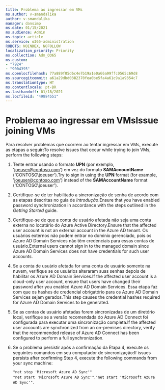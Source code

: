 ```yaml
---
title: Problema ao ingressar em VMs
ms.author: v-smandalika
author: v-smandalika
manager: dansimp
ms.date: 01/15/2021
ms.audience: Admin
ms.topic: article
ms.service: o365-administration
ROBOTS: NOINDEX, NOFOLLOW
localization_priority: Priority
ms.collection: Adm_O365
ms.custom:
- "7924"
- "9004395"
ms.openlocfilehash: 77a889f05d6c4e7b19a1e0a66a99ffc0565c69d8
ms.sourcegitcommit: a61a29dbd0382370fea0be5fa4a61c9a1a9354c7
ms.translationtype: HT
ms.contentlocale: pt-BR
ms.lasthandoff: 01/18/2021
ms.locfileid: "49884551"
---
```

# <a name="issue-joining-vms"></a><span data-ttu-id="b0d36-102">Problema ao ingressar em VMs</span><span class="sxs-lookup"><span data-stu-id="b0d36-102">Issue joining VMs</span></span>

<span data-ttu-id="b0d36-103">Para resolver problemas que ocorrem ao tentar ingressar em VMs, execute as etapas a seguir:</span><span class="sxs-lookup"><span data-stu-id="b0d36-103">To resolve issues that occur while trying to join VMs, perform the following steps:</span></span>

1. <span data-ttu-id="b0d36-104">Tente entrar usando o formato **UPN** (por exemplo, 'joeuser@contoso.com') em vez do formato **SAMAccountName** ('CONTOSO\joeuser').</span><span class="sxs-lookup"><span data-stu-id="b0d36-104">Try to sign in using the **UPN** format (for example, 'joeuser@contoso.com') instead of the **SAMAccountName** format ('CONTOSO\joeuser').</span></span>
2. <span data-ttu-id="b0d36-105">Certifique-se de ter habilitado a sincronização de senha de acordo com as etapas descritas no guia de *Introdução*.</span><span class="sxs-lookup"><span data-stu-id="b0d36-105">Ensure that you have enabled password synchronization in accordance with the steps outlined in the *Getting Started* guide.</span></span>
3. <span data-ttu-id="b0d36-106">Certifique-se de que a conta de usuário afetada não seja uma conta externa no locatário do Azure Active Directory.</span><span class="sxs-lookup"><span data-stu-id="b0d36-106">Ensure that the affected user account is not an external account in the Azure AD tenant.</span></span> <span data-ttu-id="b0d36-107">Os usuários externos não podem entrar no domínio gerenciado, pois os Azure AD Domain Services não têm credenciais para essas contas de usuário.</span><span class="sxs-lookup"><span data-stu-id="b0d36-107">External users cannot sign in to the managed domain since Azure AD Domain Services does not have credentials for such user accounts.</span></span>
4. <span data-ttu-id="b0d36-108">Se a conta de usuário afetada for uma conta de usuário somente na nuvem, verifique se os usuários alteraram suas senhas depois de habilitar os Azure AD Domain Services.</span><span class="sxs-lookup"><span data-stu-id="b0d36-108">If the affected user account is a cloud-only user account, ensure that users have changed their password after you enabled Azure AD Domain Services.</span></span> <span data-ttu-id="b0d36-109">Essa etapa faz com que os hashes de credencial obrigatório para os Azure AD Domain Services sejam gerados.</span><span class="sxs-lookup"><span data-stu-id="b0d36-109">This step causes the credential hashes required for Azure AD Domain Services to be generated.</span></span>
5. <span data-ttu-id="b0d36-110">Se as contas de usuário afetadas forem sincronizadas de um diretório local, verifique se a versão recomendada do Azure AD Connect foi configurada para executar uma sincronização completa.</span><span class="sxs-lookup"><span data-stu-id="b0d36-110">If the affected user accounts are synchronized from an on-premises directory, verify that the recommended release of Azure AD Connect has been configured to perform a full synchronization.</span></span>
6. <span data-ttu-id="b0d36-111">Se o problema persistir após a confirmação da Etapa 4, execute os seguintes comandos em seu computador de sincronização:</span><span class="sxs-lookup"><span data-stu-id="b0d36-111">If issues persists after confirming Step 4, execute the following commands from your sync machine:</span></span>
 
     `"net stop 'Microsoft Azure AD Sync'"`  
     <span data-ttu-id="b0d36-112">`"net start 'Microsoft Azure AD Sync'"`.</span><span class="sxs-lookup"><span data-stu-id="b0d36-112">`"net start 'Microsoft Azure AD Sync'"`.</span></span>
